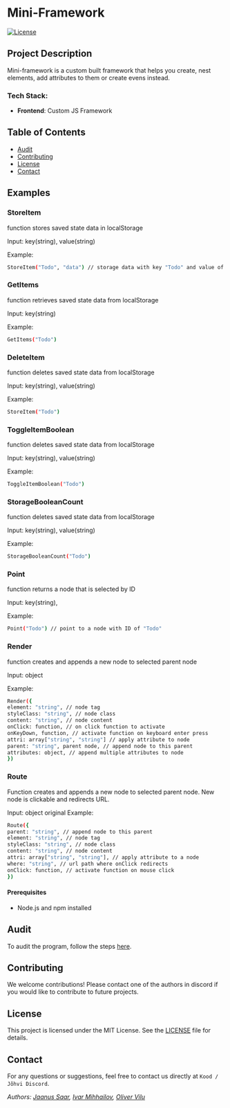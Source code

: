 # Mini-Framework

[![License](https://img.shields.io/badge/license-MIT-blue)](https://opensource.org/license/mit)

## Project Description

Mini-framework is a custom built framework that helps you create, nest elements, add attributes to them or create evens instead.

### Tech Stack:

- **Frontend**: Custom JS Framework

## Table of Contents

- [Audit](#audit)
- [Contributing](#contributing)
- [License](#license)
- [Contact](#contact)

## Examples

### StoreItem

function stores saved state data in localStorage

Input: key(string), value(string)

Example:

```bash
StoreItem("Todo", "data") // storage data with key "Todo" and value of "data"
```

### GetItems

function retrieves saved state data from localStorage

Input: key(string)

Example:

```bash
GetItems("Todo")
```

### DeleteItem

function deletes saved state data from localStorage

Input: key(string), value(string)

Example:

```bash
StoreItem("Todo")
```

### ToggleItemBoolean

function deletes saved state data from localStorage

Input: key(string), value(string)

Example:

```bash
ToggleItemBoolean("Todo")
```

### StorageBooleanCount

function deletes saved state data from localStorage

Input: key(string), value(string)

Example:

```bash
StorageBooleanCount("Todo")
```

### Point

function returns a node that is selected by ID

Input: key(string),

Example:

```bash
Point("Todo") // point to a node with ID of "Todo"
```

### Render

function creates and appends a new node to selected parent node

Input: object

Example:

```bash
Render({
element: "string", // node tag
styleClass: "string", // node class
content: "string", // node content
onClick: function, // on click function to activate
onKeyDown, function, // activate function on keyboard enter press
attri: array["string", "string"] // apply attribute to node
parent: "string", parent node, // append node to this parent
attributes: object, // append multiple attributes to node
})
```

### Route

Function creates and appends a new node to selected parent node. New node is clickable and redirects URL.

Input: object
original 
Example:

```bash
Route({
parent: "string", // append node to this parent
element: "string", // node tag
styleClass: "string", // node class
content: "string", // node content
attri: array["string", "string"], // apply attribute to a node
where: "string", // url path where onClick redirects
onClick: function, // activate function on mouse click
})
```

#### Prerequisites

- Node.js and npm installed

## Audit

To audit the program, follow the steps [here](https://github.com/01-edu/public/tree/master/subjects/mini-framework/audit).

## Contributing

We welcome contributions! Please contact one of the authors in discord if you would like to contribute to future projects.

## License

This project is licensed under the MIT License. See the [LICENSE](https://opensource.org/license/mit) file for details.

## Contact

For any questions or suggestions, feel free to contact us directly at `Kood / Jõhvi Discord`.

_Authors: [Jaanus Saar](https://01.kood.tech/git/jsaar), [Ivar Mihhailov](https://01.kood.tech/git/imihhail), [Oliver Vilu](https://01.kood.tech/git/ovilu)_
